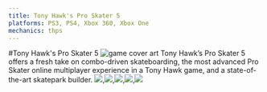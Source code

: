 ```yaml
---
title: Tony Hawk's Pro Skater 5
platforms: PS3, PS4, Xbox 360, Xbox One
mechanics: thps
---
```

#Tony Hawk's Pro Skater 5
![game cover art](//images.igdb.com/igdb/image/upload/t_thumb/i8s0tvdnjuy4rxfixsj8.jpg "Logo Title Text 1")
Tony Hawk’s Pro Skater 5 offers a fresh take on combo-driven skateboarding, the most advanced Pro Skater online multiplayer experience in a Tony Hawk game, and a state-of-the-art skatepark builder.
<img src="//images.igdb.com/igdb/image/upload/t_thumb/nys8f4ctf2n4e5j88v9b.jpg"/>,<img src="//images.igdb.com/igdb/image/upload/t_thumb/degvgx6l31cvzgwfckqb.jpg"/>,<img src="//images.igdb.com/igdb/image/upload/t_thumb/eavwscfcbdi0adageg3p.jpg"/>,<img src="//images.igdb.com/igdb/image/upload/t_thumb/jzyyzavrgqm5atntzhjr.jpg"/>,<img src="//images.igdb.com/igdb/image/upload/t_thumb/l7syd2bcepeavcxounbb.jpg"/>
